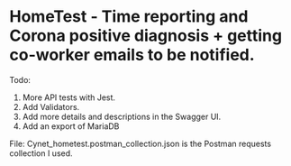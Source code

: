 # HomeTest - Time reporting and Corona positive diagnosis + getting co-worker emails to be notified.

Todo:

1. More API tests with Jest.
2. Add Validators.
3. Add more details and descriptions in the Swagger UI.
4. Add an export of MariaDB 

File: Cynet_hometest.postman_collection.json 
is the Postman requests collection I used.
